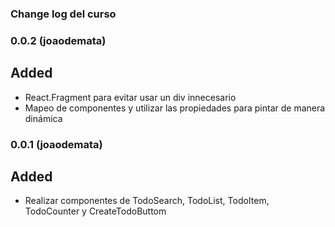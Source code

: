 ### Change log del curso 

### 0.0.2 (joaodemata)

## Added

- React.Fragment para evitar usar un div innecesario 
- Mapeo de componentes y utilizar las propiedades para pintar de manera dinámica


### 0.0.1 (joaodemata)

## Added

- Realizar componentes de TodoSearch, TodoList, TodoItem, TodoCounter y CreateTodoButtom

